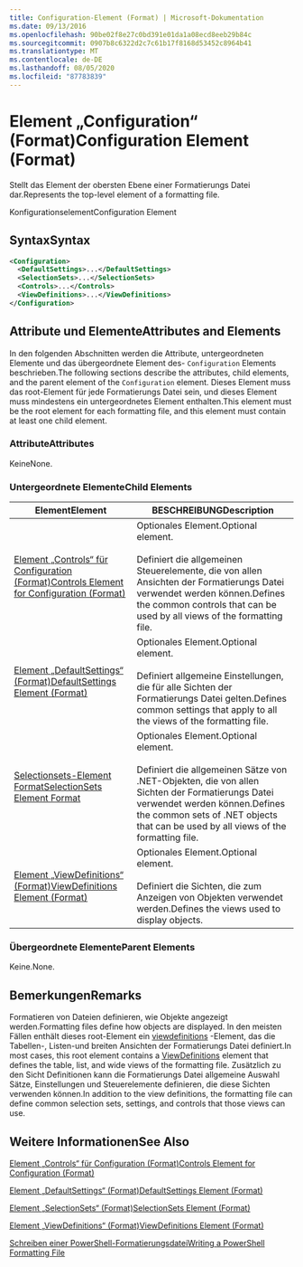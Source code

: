 ```yaml
---
title: Configuration-Element (Format) | Microsoft-Dokumentation
ms.date: 09/13/2016
ms.openlocfilehash: 90be02f8e27c0bd391e01da1a08ecd8eeb29b84c
ms.sourcegitcommit: 0907b8c6322d2c7c61b17f8168d53452c8964b41
ms.translationtype: MT
ms.contentlocale: de-DE
ms.lasthandoff: 08/05/2020
ms.locfileid: "87783839"
---
```

# <a name="configuration-element-format"></a><span data-ttu-id="d2cf4-102">Element „Configuration“ (Format)</span><span class="sxs-lookup"><span data-stu-id="d2cf4-102">Configuration Element (Format)</span></span>

<span data-ttu-id="d2cf4-103">Stellt das Element der obersten Ebene einer Formatierungs Datei dar.</span><span class="sxs-lookup"><span data-stu-id="d2cf4-103">Represents the top-level element of a formatting file.</span></span>

<span data-ttu-id="d2cf4-104">Konfigurationselement</span><span class="sxs-lookup"><span data-stu-id="d2cf4-104">Configuration Element</span></span>

## <a name="syntax"></a><span data-ttu-id="d2cf4-105">Syntax</span><span class="sxs-lookup"><span data-stu-id="d2cf4-105">Syntax</span></span>

```xml
<Configuration>
  <DefaultSettings>...</DefaultSettings>
  <SelectionSets>...</SelectionSets>
  <Controls>...</Controls>
  <ViewDefinitions>...</ViewDefinitions>
</Configuration>

```

## <a name="attributes-and-elements"></a><span data-ttu-id="d2cf4-106">Attribute und Elemente</span><span class="sxs-lookup"><span data-stu-id="d2cf4-106">Attributes and Elements</span></span>

<span data-ttu-id="d2cf4-107">In den folgenden Abschnitten werden die Attribute, untergeordneten Elemente und das übergeordnete Element des- `Configuration` Elements beschrieben.</span><span class="sxs-lookup"><span data-stu-id="d2cf4-107">The following sections describe the attributes, child elements, and the parent element of the `Configuration` element.</span></span> <span data-ttu-id="d2cf4-108">Dieses Element muss das root-Element für jede Formatierungs Datei sein, und dieses Element muss mindestens ein untergeordnetes Element enthalten.</span><span class="sxs-lookup"><span data-stu-id="d2cf4-108">This element must be the root element for each formatting file, and this element must contain at least one child element.</span></span>

### <a name="attributes"></a><span data-ttu-id="d2cf4-109">Attribute</span><span class="sxs-lookup"><span data-stu-id="d2cf4-109">Attributes</span></span>

<span data-ttu-id="d2cf4-110">Keine</span><span class="sxs-lookup"><span data-stu-id="d2cf4-110">None.</span></span>

### <a name="child-elements"></a><span data-ttu-id="d2cf4-111">Untergeordnete Elemente</span><span class="sxs-lookup"><span data-stu-id="d2cf4-111">Child Elements</span></span>

|<span data-ttu-id="d2cf4-112">Element</span><span class="sxs-lookup"><span data-stu-id="d2cf4-112">Element</span></span>|<span data-ttu-id="d2cf4-113">BESCHREIBUNG</span><span class="sxs-lookup"><span data-stu-id="d2cf4-113">Description</span></span>|
|-------------|-----------------|
|[<span data-ttu-id="d2cf4-114">Element „Controls“ für Configuration (Format)</span><span class="sxs-lookup"><span data-stu-id="d2cf4-114">Controls Element for Configuration (Format)</span></span>](./controls-element-for-configuration-format.md)|<span data-ttu-id="d2cf4-115">Optionales Element.</span><span class="sxs-lookup"><span data-stu-id="d2cf4-115">Optional element.</span></span><br /><br /> <span data-ttu-id="d2cf4-116">Definiert die allgemeinen Steuerelemente, die von allen Ansichten der Formatierungs Datei verwendet werden können.</span><span class="sxs-lookup"><span data-stu-id="d2cf4-116">Defines the common controls that can be used by all views of the formatting file.</span></span>|
|[<span data-ttu-id="d2cf4-117">Element „DefaultSettings“ (Format)</span><span class="sxs-lookup"><span data-stu-id="d2cf4-117">DefaultSettings Element (Format)</span></span>](./defaultsettings-element-format.md)|<span data-ttu-id="d2cf4-118">Optionales Element.</span><span class="sxs-lookup"><span data-stu-id="d2cf4-118">Optional element.</span></span><br /><br /> <span data-ttu-id="d2cf4-119">Definiert allgemeine Einstellungen, die für alle Sichten der Formatierungs Datei gelten.</span><span class="sxs-lookup"><span data-stu-id="d2cf4-119">Defines common settings that apply to all the views of the formatting file.</span></span>|
|[<span data-ttu-id="d2cf4-120">Selectionsets-Element Format</span><span class="sxs-lookup"><span data-stu-id="d2cf4-120">SelectionSets Element Format</span></span>](./selectionsets-element-format.md)|<span data-ttu-id="d2cf4-121">Optionales Element.</span><span class="sxs-lookup"><span data-stu-id="d2cf4-121">Optional element.</span></span><br /><br /> <span data-ttu-id="d2cf4-122">Definiert die allgemeinen Sätze von .NET-Objekten, die von allen Sichten der Formatierungs Datei verwendet werden können.</span><span class="sxs-lookup"><span data-stu-id="d2cf4-122">Defines the common sets of .NET objects that can be used by all views of the formatting file.</span></span>|
|[<span data-ttu-id="d2cf4-123">Element „ViewDefinitions“ (Format)</span><span class="sxs-lookup"><span data-stu-id="d2cf4-123">ViewDefinitions Element (Format)</span></span>](./viewdefinitions-element-format.md)|<span data-ttu-id="d2cf4-124">Optionales Element.</span><span class="sxs-lookup"><span data-stu-id="d2cf4-124">Optional element.</span></span><br /><br /> <span data-ttu-id="d2cf4-125">Definiert die Sichten, die zum Anzeigen von Objekten verwendet werden.</span><span class="sxs-lookup"><span data-stu-id="d2cf4-125">Defines the views used to display objects.</span></span>|

### <a name="parent-elements"></a><span data-ttu-id="d2cf4-126">Übergeordnete Elemente</span><span class="sxs-lookup"><span data-stu-id="d2cf4-126">Parent Elements</span></span>

<span data-ttu-id="d2cf4-127">Keine.</span><span class="sxs-lookup"><span data-stu-id="d2cf4-127">None.</span></span>

## <a name="remarks"></a><span data-ttu-id="d2cf4-128">Bemerkungen</span><span class="sxs-lookup"><span data-stu-id="d2cf4-128">Remarks</span></span>

<span data-ttu-id="d2cf4-129">Formatieren von Dateien definieren, wie Objekte angezeigt werden.</span><span class="sxs-lookup"><span data-stu-id="d2cf4-129">Formatting files define how objects are displayed.</span></span> <span data-ttu-id="d2cf4-130">In den meisten Fällen enthält dieses root-Element ein [viewdefinitions](./viewdefinitions-element-format.md) -Element, das die Tabellen-, Listen-und breiten Ansichten der Formatierungs Datei definiert.</span><span class="sxs-lookup"><span data-stu-id="d2cf4-130">In most cases, this root element contains a [ViewDefinitions](./viewdefinitions-element-format.md) element that defines the table, list, and wide views of the formatting file.</span></span> <span data-ttu-id="d2cf4-131">Zusätzlich zu den Sicht Definitionen kann die Formatierungs Datei allgemeine Auswahl Sätze, Einstellungen und Steuerelemente definieren, die diese Sichten verwenden können.</span><span class="sxs-lookup"><span data-stu-id="d2cf4-131">In addition to the view definitions, the formatting file can define common selection sets, settings, and controls that those views can use.</span></span>

## <a name="see-also"></a><span data-ttu-id="d2cf4-132">Weitere Informationen</span><span class="sxs-lookup"><span data-stu-id="d2cf4-132">See Also</span></span>

[<span data-ttu-id="d2cf4-133">Element „Controls“ für Configuration (Format)</span><span class="sxs-lookup"><span data-stu-id="d2cf4-133">Controls Element for Configuration (Format)</span></span>](./controls-element-for-configuration-format.md)

[<span data-ttu-id="d2cf4-134">Element „DefaultSettings“ (Format)</span><span class="sxs-lookup"><span data-stu-id="d2cf4-134">DefaultSettings Element (Format)</span></span>](./defaultsettings-element-format.md)

[<span data-ttu-id="d2cf4-135">Element „SelectionSets“ (Format)</span><span class="sxs-lookup"><span data-stu-id="d2cf4-135">SelectionSets Element (Format)</span></span>](./selectionsets-element-format.md)

[<span data-ttu-id="d2cf4-136">Element „ViewDefinitions“ (Format)</span><span class="sxs-lookup"><span data-stu-id="d2cf4-136">ViewDefinitions Element (Format)</span></span>](./viewdefinitions-element-format.md)

[<span data-ttu-id="d2cf4-137">Schreiben einer PowerShell-Formatierungsdatei</span><span class="sxs-lookup"><span data-stu-id="d2cf4-137">Writing a PowerShell Formatting File</span></span>](./writing-a-powershell-formatting-file.md)
